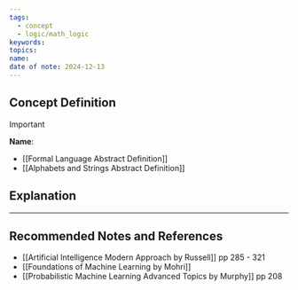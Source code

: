 ```yaml
---
tags:
  - concept
  - logic/math_logic
keywords: 
topics: 
name: 
date of note: 2024-12-13
---
```


## Concept Definition

>[!important]
>**Name**: 



- [[Formal Language Abstract Definition]]
- [[Alphabets and Strings Abstract Definition]]

## Explanation





-----------
##  Recommended Notes and References


- [[Artificial Intelligence Modern Approach by Russell]] pp 285 - 321
- [[Foundations of Machine Learning by Mohri]]
- [[Probabilistic Machine Learning Advanced Topics by Murphy]] pp 208